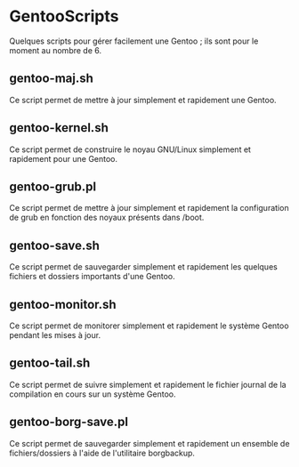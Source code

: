 # GentooScripts
Quelques scripts pour gérer facilement une Gentoo ; ils sont pour le moment au nombre de 6.

## gentoo-maj.sh
Ce script permet de mettre à jour simplement et rapidement une Gentoo.

## gentoo-kernel.sh
Ce script permet de construire le noyau GNU/Linux simplement et rapidement pour une Gentoo.

## gentoo-grub.pl
Ce script permet de mettre à jour simplement et rapidement la configuration de grub en fonction des noyaux présents dans /boot.

## gentoo-save.sh
Ce script permet de sauvegarder simplement et rapidement les quelques fichiers et dossiers importants d'une Gentoo.

## gentoo-monitor.sh
Ce script permet de monitorer simplement et rapidement le système Gentoo pendant les mises à jour.

## gentoo-tail.sh
Ce script permet de suivre simplement et rapidement le fichier journal de la compilation en cours sur un système Gentoo.

## gentoo-borg-save.pl
Ce script permet de sauvegarder simplement et rapidement un ensemble de fichiers/dossiers à l'aide de l'utilitaire borgbackup.
